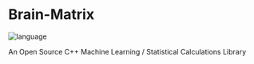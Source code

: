 # Brain-Matrix
![language](https://img.shields.io/badge/Language-C%2B%2B-blue)

An Open Source C++ Machine Learning / Statistical Calculations Library

